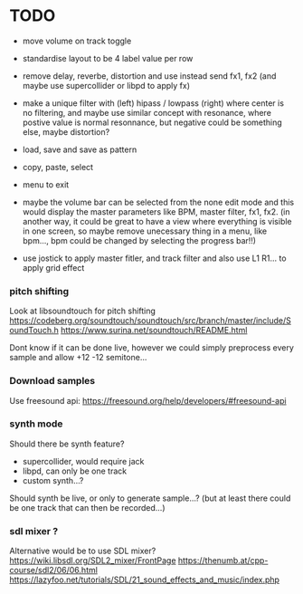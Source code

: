 # TODO

- move volume on track toggle
- standardise layout to be 4 label value per row
- remove delay, reverbe, distortion and use instead send fx1, fx2 (and maybe use supercollider or libpd to apply fx)
- make a unique filter with (left) hipass / lowpass (right) where center is no filtering, and maybe use similar concept with resonance, where postive value is normal resonnance, but negative could be something else, maybe distortion?
- load, save and save as pattern
- copy, paste, select
- menu to exit

- maybe the volume bar can be selected from the none edit mode and this would display the master parameters like BPM, master filter, fx1, fx2. (in another way, it could be great to have a view where everything is visible in one screen, so maybe remove unecessary thing in a menu, like bpm..., bpm could be changed by selecting the progress bar!!)

- use jostick to apply master fitler, and track filter and also use L1 R1... to apply grid effect




### pitch shifting

Look at libsoundtouch for pitch shifting
https://codeberg.org/soundtouch/soundtouch/src/branch/master/include/SoundTouch.h
https://www.surina.net/soundtouch/README.html

Dont know if it can be done live, however we could simply preprocess every sample and allow +12 -12 semitone...

### Download samples

Use freesound api: https://freesound.org/help/developers/#freesound-api

### synth mode

Should there be synth feature?
- supercollider, would require jack
- libpd, can only be one track
- custom synth...?

Should synth be live, or only to generate sample...? (but at least there could be one track that can then be recorded...)

### sdl mixer ?

Alternative would be to use SDL mixer?
https://wiki.libsdl.org/SDL2_mixer/FrontPage
https://thenumb.at/cpp-course/sdl2/06/06.html
https://lazyfoo.net/tutorials/SDL/21_sound_effects_and_music/index.php
